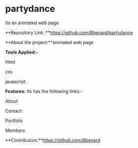 # partydance

Its  an animated web page 

**Repository Link :**https://github.com/Bbenard/partydance

**About the project:**animated web page

**Tools Applied:-**

Html

css 

javascript

**Features:** Its has the following links:-

About

Contact

Portfolio

Members

**Contributors:**https://github.com/Bbenard

